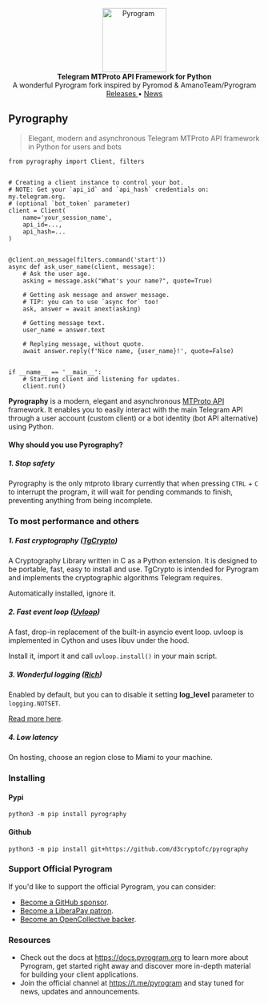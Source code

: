 <p align="center">
    <a href="https://github.com/pyrogram/pyrogram">
        <img src="https://github.com/d3cryptofc/pyrography/assets/47941854/0eb90a78-5054-497e-8c86-b5f6bbb70822" alt="Pyrogram" width="128">
    </a>
    <br>
    <b>Telegram MTProto API Framework for Python</b>
    <br/>A wonderful Pyrogram fork inspired by Pyromod & AmanoTeam/Pyrogram
    <br>
    <a href="https://github.com/d3cryptofc/pyrography/releases">
        Releases
    </a>
    •
    <a href="https://t.me/forkpyrography">
        News
    </a>
</p>

## Pyrography

> Elegant, modern and asynchronous Telegram MTProto API framework in Python for users and bots

```python3
from pyrography import Client, filters


# Creating a client instance to control your bot.
# NOTE: Get your `api_id` and `api_hash` credentials on: my.telegram.org.
# (optional `bot_token` parameter)
client = Client(
    name='your_session_name',
    api_id=...,
    api_hash=...
)


@client.on_message(filters.command('start'))
async def ask_user_name(client, message):
    # Ask the user age.
    asking = message.ask("What's your name?", quote=True)

    # Getting ask message and answer message.
    # TIP: you can to use `async for` too!
    ask, answer = await anext(asking)

    # Getting message text.
    user_name = answer.text

    # Replying message, without quote.
    await answer.reply(f'Nice name, {user_name}!', quote=False)


if __name__ == '__main__':
    # Starting client and listening for updates.
    client.run()
```

**Pyrography** is a modern, elegant and asynchronous [MTProto API](https://docs.pyrogram.org/topics/mtproto-vs-botapi)
framework. It enables you to easily interact with the main Telegram API through a user account (custom client) or a bot
identity (bot API alternative) using Python.

#### Why should you use Pyrography?

##### 1. Stop safety
Pyrography is the only mtproto library currently that when pressing `CTRL` + `C` to interrupt the program, it will wait for pending commands to finish, preventing anything from being incomplete.

### To most performance and others

##### 1. Fast cryptography ([TgCrypto](https://pypi.org/project/TgCrypto/))
A Cryptography Library written in C as a Python extension. It is designed to be portable, fast, easy to install and use. TgCrypto is intended for Pyrogram and implements the cryptographic algorithms Telegram requires.

Automatically installed, ignore it.

##### 2. Fast event loop ([Uvloop](https://pypi.org/project/uvloop/))
A fast, drop-in replacement of the built-in asyncio event loop. uvloop is implemented in Cython and uses libuv under the hood.

Install it, import it and call `uvloop.install()` in your main script.

##### 3. Wonderful logging ([Rich](https://pypi.org/project/rich/))
Enabled by default, but you can to disable it setting **log_level** parameter to `logging.NOTSET`.

[Read more here](https://rich.readthedocs.io/en/stable/logging.html).

##### 4. Low latency
On hosting, choose an region close to Miami to your machine.

### Installing

#### Pypi

```
python3 -m pip install pyrography
```

#### Github

```
python3 -m pip install git+https://github.com/d3cryptofc/pyrography
```

### Support Official Pyrogram

If you'd like to support the official Pyrogram, you can consider:

- [Become a GitHub sponsor](https://github.com/sponsors/delivrance).
- [Become a LiberaPay patron](https://liberapay.com/delivrance).
- [Become an OpenCollective backer](https://opencollective.com/pyrogram).

### Resources

- Check out the docs at https://docs.pyrogram.org to learn more about Pyrogram, get started right
away and discover more in-depth material for building your client applications.
- Join the official channel at https://t.me/pyrogram and stay tuned for news, updates and announcements.
